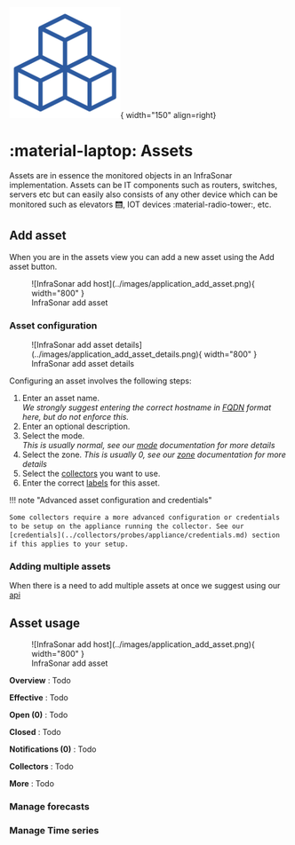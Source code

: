 ![Assets](../images/application_assets.png){ width="150" align=right}

# :material-laptop: Assets

Assets are in essence the monitored objects in an InfraSonar implementation. Assets can be IT components such as routers, switches, servers etc but can easily also consists of any other device which can be monitored such as elevators :elevator:, IOT devices :material-radio-tower:, etc. 

## Add asset

When you are in the assets view you can add a new asset using the Add asset button.

<figure markdown>
  ![InfraSonar add host](../images/application_add_asset.png){ width="800" }
  <figcaption>InfraSonar add asset</figcaption>
</figure>

### Asset configuration

<figure markdown>
  ![InfraSonar add asset details](../images/application_add_asset_details.png){ width="800" }
  <figcaption>InfraSonar add asset details</figcaption>
</figure>

Configuring an asset involves the following steps:

1. Enter an asset name.<br>
   *We strongly suggest entering the correct hostname in [FQDN](https://en.wikipedia.org/wiki/Fully_qualified_domain_name) format here, but do not enforce this.*
2. Enter an optional description.
3. Select the mode.<br>
   *This is usually normal, see our [mode](modes.md) documentation for more details*
4. Select the zone.
   *This is usually 0, see our [zone](zones.md) documentation for more details*
5. Select the [collectors](../collectors/index.md) you want to use.
6. Enter the correct [labels](labels.md) for this asset.

!!! note "Advanced asset configuration and credentials"

    Some collectors require a more advanced configuration or credentials to be setup on the appliance running the collector. See our [credentials](../collectors/probes/appliance/credentials.md) section if this applies to your setup.

### Adding multiple assets

When there is a need to add multiple assets at once we suggest using our [api](../api/container/create-asset.md)

## Asset usage

<figure markdown>
  ![InfraSonar add host](../images/application_add_asset.png){ width="800" }
  <figcaption>InfraSonar add asset</figcaption>
</figure>

**Overview**
:   Todo

**Effective**
:   Todo

**Open (0)**
:   Todo

**Closed**
:   Todo

**Notifications (0)**
:   Todo

**Collectors**
:   Todo

**More**
:   Todo


### Manage forecasts

### Manage Time series




